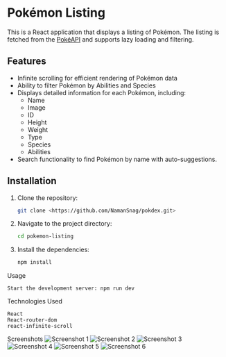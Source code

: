 
# Pokémon Listing

This is a React application that displays a listing of Pokémon. The listing is fetched from the [PokéAPI](https://pokeapi.co/) and supports lazy loading and filtering.

## Features

- Infinite scrolling for efficient rendering of Pokémon data
- Ability to filter Pokémon by Abilities and Species
- Displays detailed information for each Pokémon, including:
  - Name
  - Image
  - ID
  - Height
  - Weight
  - Type
  - Species
  - Abilities
- Search functionality to find Pokémon by name with auto-suggestions.

## Installation

1. Clone the repository:

   ```bash
   git clone <https://github.com/NamanSnag/pokdex.git>


2. Navigate to the project directory:
     ```bash
    cd pokemon-listing

3. Install the dependencies:
     ```bash
    npm install

Usage

    Start the development server: npm run dev



Technologies Used

    React
    React-router-dom
    react-infinite-scroll

Screenshots
![Screenshot 1](screenshort/img1.jpg)
![Screenshot 2](screenshort/img2.jpg)
![Screenshot 3](screenshort/img3.jpg)
![Screenshot 4](screenshort/img4.jpg)
![Screenshot 5](screenshort/img5.jpg)
![Screenshot 6](screenshort/img6.jpg)

